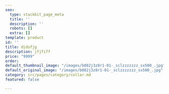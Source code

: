```yaml
---
seo:
  type: stackbit_page_meta
  title: ''
  description: ''
  robots: []
  extra: []
template: product
id: ''
title: didufjg
description: jfjfiff
price: "9999"
order: 
default_thumbnail_image: "/images/b082j3z8r1-01-_sclzzzzzzz_sx500_.jpg"
default_original_image: "/images/b082j3z8r1-01-_sclzzzzzzz_sx500_.jpg"
category: src/pages/category/collar.md
featured: false

---
```

